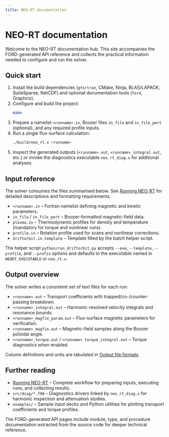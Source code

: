 ```yaml
---
title: NEO-RT documentation
---
```


# NEO-RT documentation

Welcome to the NEO-RT documentation hub. This site accompanies the FORD-generated API reference and collects the practical information needed to configure and run the solver.

## Quick start

1. Install the build dependencies (`gfortran`, CMake, Ninja, BLAS/LAPACK, SuiteSparse, NetCDF) and optional documentation tools (`ford`, Graphviz).
2. Configure and build the project:
   ```bash
   make
   ```
3. Prepare a namelist `<runname>.in`, Boozer files `in_file` and `in_file_pert` (optional), and any required profile inputs.
4. Run a single flux-surface calculation:
   ```bash
   ./build/neo_rt.x <runname>
   ```
5. Inspect the generated outputs (`<runname>.out`, `<runname>_integral.out`, etc.) or invoke the diagnostics executable `neo_rt_diag.x` for additional analyses.

## Input reference

The solver consumes the files summarised below. See [Running NEO-RT](running.md) for detailed descriptions and formatting requirements.

- `<runname>.in` – Fortran namelist defining magnetic and kinetic parameters.
- `in_file` / `in_file_pert` – Boozer-formatted magnetic-field data.
- `plasma.in` – Thermodynamic profiles for density and temperature (mandatory for torque and nonlinear runs).
- `profile.in` – Rotation profile used for scans and nonlinear corrections.
- `driftorbit.in.template` – Template filled by the batch helper script.

The helper script `python/run_driftorbit.py` accepts `--exe`, `--template`, `--profile`, and `--prefix` options and defaults to the executable named in `NEORT_EXECUTABLE` or `neo_rt.x`.

## Output overview

The solver writes a consistent set of text files for each run:

- `<runname>.out` – Transport coefficients with trapped/co-/counter-passing breakdown.
- `<runname>_integral.out` – Harmonic-resolved velocity integrals and resonance bounds.
- `<runname>_magfie_param.out` – Flux-surface magnetic parameters for verification.
- `<runname>_magfie.out` – Magnetic-field samples along the Boozer poloidal angle.
- `<runname>_torque.out` / `<runname>_torque_integral.out` – Torque diagnostics when enabled.

Column definitions and units are tabulated in [Output file formats](file_formats.md).

## Further reading

- [Running NEO-RT](running.md) – Complete workflow for preparing inputs, executing runs, and collecting results.
- `src/diag/*.f90` – Diagnostics drivers linked by `neo_rt_diag.x` for harmonic inspection and attenuation studies.
- `examples/` – Sample input decks and Python utilities for plotting transport coefficients and torque profiles.

The FORD-generated API pages include module, type, and procedure documentation extracted from the source code for deeper technical reference.
